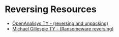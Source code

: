 # Reversing Resources

- [OpenAnalisys TY - (reversing and unpacking)](https://www.youtube.com/channel/UC--DwaiMV-jtO-6EvmKOnqg/videos)
- [Michael Gillespie TY - (Ransomeware reversing)](https://www.youtube.com/user/Demonslay335/videos)
